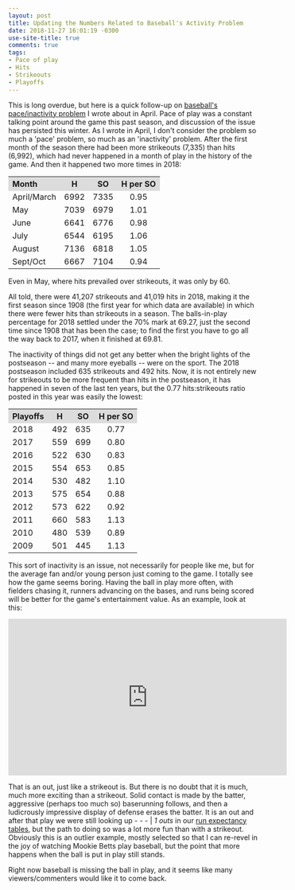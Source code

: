 ```yaml
---
layout: post
title: Updating the Numbers Related to Baseball's Activity Problem
date: 2018-11-27 16:01:19 -0300
use-site-title: true
comments: true
tags:
- Pace of play
- Hits
- Strikeouts
- Playoffs
---
```


This is long overdue, but here is a quick follow-up on <a href = "https://www.cteeter.ca/blog/2018-04-23-baseball-pace-inactivity-strikeouts-hits/" target = "_blank">baseball's pace/inactivity problem</a> I wrote about in April. Pace of play was a constant talking point around the game this past season, and discussion of the issue has persisted this winter. As I wrote in April, I don't consider the problem so much a 'pace' problem, so much as an 'inactivity' problem. After the first month of the season there had been more strikeouts (7,335) than hits (6,992), which had never happened in a month of play in the history of the game. And then it happened two more times in 2018: 

<table style="width:85%" align="center">
	<tr>
		<th style="text-align:left" bgcolor="gainsboro">Month</th>
		<th style="text-align:center" bgcolor="gainsboro">H</th>
		<th style="text-align:center" bgcolor="gainsboro">SO</th>
		<th style="text-align:center" bgcolor="gainsboro">H per SO</th>
	</tr>
	<tr>
		<td>April/March</td>
		<td style="text-align:center">6992</td>
		<td style="text-align:center">7335</td>
		<td style="text-align:center">0.95</td>
	</tr>
	<tr>
		<td>May</td>
		<td style="text-align:center">7039</td>
		<td style="text-align:center">6979</td>
		<td style="text-align:center">1.01</td>
	</tr>
	<tr>
		<td>June</td>
		<td style="text-align:center">6641</td>
		<td style="text-align:center">6776</td>
		<td style="text-align:center">0.98</td>
	</tr>
	<tr>
		<td>July</td>
		<td style="text-align:center">6544</td>
		<td style="text-align:center">6195</td>
		<td style="text-align:center">1.06</td>
	</tr>
	<tr>
		<td>August</td>
		<td style="text-align:center">7136</td>
		<td style="text-align:center">6818</td>
		<td style="text-align:center">1.05</td>
	</tr>
	<tr>
		<td>Sept/Oct</td>
		<td style="text-align:center">6667</td>
		<td style="text-align:center">7104</td>
		<td style="text-align:center">0.94</td>
	</tr>
</table>

Even in May, where hits prevailed over strikeouts, it was only by 60. 

All told, there were 41,207 strikeouts and 41,019 hits in 2018, making it the first season since 1908 (the first year for which data are available) in which there were fewer hits than strikeouts in a season. The balls-in-play percentage for 2018 settled under the 70% mark at 69.27, just the second time since 1908 that has been the case; to find the first you have to go all the way back to 2017, when it finished at 69.81.

The inactivity of things did not get any better when the bright lights of the postseason -- and many more eyeballs -- were on the sport. The 2018 postseason included 635 strikeouts and 492 hits. Now, it is not entirely new for strikeouts to be more frequent than hits in the postseason, it has happened in seven of the last ten years, but the 0.77 hits:strikeouts ratio posted in this year was easily the lowest:

<table style="width:85%" align="center">
	<tr>
		<th style="text-align:left" bgcolor="gainsboro">Playoffs</th>
		<th style="text-align:center" bgcolor="gainsboro">H</th>
		<th style="text-align:center" bgcolor="gainsboro">SO</th>
		<th style="text-align:center" bgcolor="gainsboro">H per SO</th>
	</tr>
	<tr>
		<td style="text-align:left">2018</td>
		<td style="text-align:center">492</td>
		<td style="text-align:center">635</td>
		<td style="text-align:center">0.77</td>
	</tr>
	<tr>
		<td style="text-align:left">2017</td>
		<td style="text-align:center">559</td>
		<td style="text-align:center">699</td>
		<td style="text-align:center">0.80</td>
	</tr>
	<tr>
		<td style="text-align:left">2016</td>
		<td style="text-align:center">522</td>
		<td style="text-align:center">630</td>
		<td style="text-align:center">0.83</td>
	</tr>
	<tr>
		<td style="text-align:left">2015</td>
		<td style="text-align:center">554</td>
		<td style="text-align:center">653</td>
		<td style="text-align:center">0.85</td>
	</tr>
	<tr>
		<td style="text-align:left">2014</td>
		<td style="text-align:center">530</td>
		<td style="text-align:center">482</td>
		<td style="text-align:center">1.10</td>
	</tr>
	<tr>
		<td style="text-align:left">2013</td>
		<td style="text-align:center">575</td>
		<td style="text-align:center">654</td>
		<td style="text-align:center">0.88</td>
	</tr>
	<tr>
		<td style="text-align:left">2012</td>
		<td style="text-align:center">573</td>
		<td style="text-align:center">622</td>
		<td style="text-align:center">0.92</td>
	</tr>
	<tr>
		<td style="text-align:left">2011</td>
		<td style="text-align:center">660</td>
		<td style="text-align:center">583</td>
		<td style="text-align:center">1.13</td>
	</tr>
	<tr>
		<td style="text-align:left">2010</td>
		<td style="text-align:center">480</td>
		<td style="text-align:center">539</td>
		<td style="text-align:center">0.89</td>
	</tr>
	<tr>
		<td style="text-align:left">2009</td>
		<td style="text-align:center">501</td>
		<td style="text-align:center">445</td>
		<td style="text-align:center">1.13</td>
	</tr>
</table>

This sort of inactivity is an issue, not necessarily for people like me, but for the average fan and/or young person just coming to the game. I totally see how the game seems boring. Having the ball in play more often, with fielders chasing it, runners advancing on the bases, and runs being scored will be better for the game's entertainment value. As an example, look at this:

<div align = 'center'><iframe src="https://streamable.com/m/2516847683" width="560" height="315" frameborder="0" allowfullscreen></iframe></div>

That is an out, just like a strikeout is. But there is no doubt that it is much, much more exciting than a strikeout. Solid contact is made by the batter, aggressive (perhaps too much so) baserunning follows, and then a ludicrously impressive display of defense erases the batter. It is an out and after that play we were still looking up - - - &#124; <i>1 outs</i> in our <a href = "http://www.tangotiger.net/re24.html" target = "_blank">run expectancy tables</a>, but the path to doing so was a lot more fun than with a strikeout. Obviously this is an outlier example, mostly selected so that I can re-revel in the joy of watching Mookie Betts play baseball, but the point that more happens when the ball is put in play still stands. 

Right now baseball is missing the ball in play, and it seems like many viewers/commenters would like it to come back.